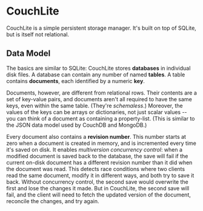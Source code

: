 # CouchLite #

CouchLite is a simple persistent storage manager. It's built on top of SQLite, but is itself not relational.

## Data Model ##

The basics are similar to SQLite: CouchLite stores **databases** in individual disk files. A database can contain any number of named **tables**. A table contains **documents**, each identified by a numeric **key**.

Documents, however, are different from relational rows. Their contents are a set of key-value pairs, and documents aren't all required to have the same keys, even within the same table. (They're *schemaless*.) Moreover, the values of the keys can be arrays or dictionaries, not just scalar values -- you can think of a document as containing a property-list. (This is similar to the JSON data model used by CouchDB and MongoDB.)

Every document also contains a **revision number**. This number starts at zero when a document is created in memory, and is incremented every time it's saved on disk. It enables *multiversion concurrency control*: when  a modified document is saved back to the database, the save will fail if the current on-disk document has a different revision number than it did when the document was read. This detects race conditions where two clients read the same document, modify it in different ways, and both try to save it back. Without concurrency control, the second save would overwrite the first and lose the changes it made. But in CouchLite, the second save will fail, and the client will need to fetch the updated version of the document, reconcile the changes, and try again.